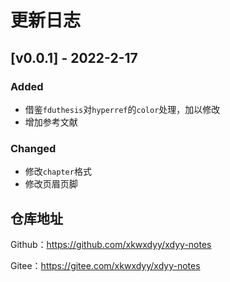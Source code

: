 # 更新日志

## [v0.0.1] - 2022-2-17

### Added
- 借鉴`fduthesis`对`hyperref`的`color`处理，加以修改
- 增加参考文献

### Changed
- 修改`chapter`格式
- 修改页眉页脚

## 仓库地址

Github：https://github.com/xkwxdyy/xdyy-notes

Gitee：https://gitee.com/xkwxdyy/xdyy-notes


